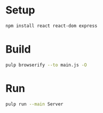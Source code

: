 # Setup

```sh
npm install react react-dom express
```

# Build
```sh
pulp browserify --to main.js -O
```

# Run
```sh
pulp run --main Server
```
